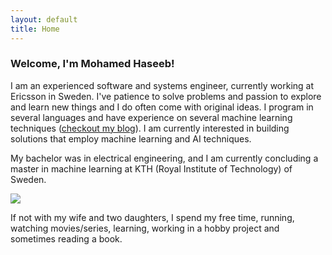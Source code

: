 ```yaml
---
layout: default
title: Home
---
```


<!--<div class="hero">-->
<!--<img src="{{ site.baseurl }}{{ site.hero.image }}" />-->
<!--<p>{{ site.hero.caption }}</p>-->
<!--</div>-->

### Welcome, I'm Mohamed Haseeb!

I am an experienced software and systems engineer, currently working at Ericsson in Sweden. I've patience to solve problems and passion to explore
and learn new things and I do often come with original ideas. I program in several languages and have experience on several machine learning techniques ([checkout my blog](blog/)). I am currently interested in building solutions that employ machine learning and AI
techniques.

My bachelor was in electrical engineering, and I am currently concluding a master in machine learning at KTH (Royal Institute of Technology) of Sweden.


<div class="hero"><img src="public/img/out.jpg "/></div>


If not with my wife and two daughters, I spend my free time, running, watching movies/series, learning, working in a hobby project and sometimes reading a book.
